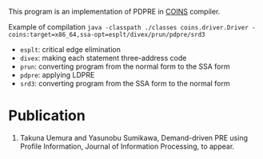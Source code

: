 This program is an implementation of PDPRE in [COINS](https://sourceforge.net/projects/coins-project/) compiler.

Example of compilation
`java -classpath ./classes coins.driver.Driver -coins:target=x86_64,ssa-opt=esplt/divex/prun/pdpre/srd3`

* `esplt`: critical edge elimination
* `divex`: making each statement three-address code
* `prun`: converting program from the normal form to the SSA form
* `pdpre`: applying LDPRE
* `srd3`: converting program from the SSA form to the normal form

# Publication
1. Takuna Uemura and Yasunobu Sumikawa, Demand-driven PRE using Profile Information, Journal of Information Processing, to appear.
